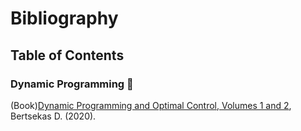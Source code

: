 # Bibliography

## Table of Contents

### Dynamic Programming :hammer:
(Book)[Dynamic Programming and Optimal Control, Volumes 1 and 2](http://web.mit.edu/dimitrib/www/dpchapter.html), Bertsekas D. (2020).
